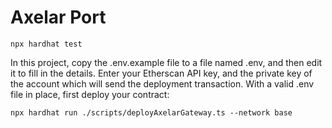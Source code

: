 # Axelar Port

```shell
npx hardhat test
```

In this project, copy the .env.example file to a file named .env, and then edit it to fill in the details. Enter your Etherscan API key, and the private key of the account which will send the deployment transaction. With a valid .env file in place, first deploy your contract:

```shell
npx hardhat run ./scripts/deployAxelarGateway.ts --network base
```
